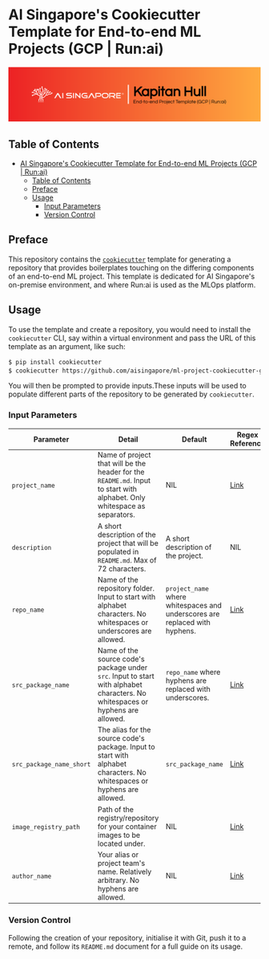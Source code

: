 # AI Singapore's Cookiecutter Template for End-to-end ML Projects (GCP | Run:ai)

![AI Singapore's Kapitan Hull EPTG GCP Run:ai Banner](./assets/kapitan-hull-eptg-gcp-runai-banner.png)

## Table of Contents

- [AI Singapore's Cookiecutter Template for End-to-end ML Projects (GCP | Run:ai)](#ai-singapores-cookiecutter-template-for-end-to-end-ml-projects-gcp--runai)
  - [Table of Contents](#table-of-contents)
  - [Preface](#preface)
  - [Usage](#usage)
    - [Input Parameters](#input-parameters)
    - [Version Control](#version-control)

## Preface

This repository contains the
[`cookiecutter`](https://cookiecutter.readthedocs.io/en/stable/)
template for generating a repository that provides boilerplates touching
on the differing components of an end-to-end ML project. This template
is dedicated for AI Singapore's on-premise environment, and where
Run:ai is used as the MLOps platform.

## Usage

To use the template and create a repository, you would need to install
the `cookiecutter` CLI, say within a virtual environment and pass the
URL of this template as an argument, like such:

```bash
$ pip install cookiecutter
$ cookiecutter https://github.com/aisingapore/ml-project-cookiecutter-gcp-runai
```

You will then be prompted to provide inputs.These inputs will be used to
populate different parts of the repository to be generated by
`cookiecutter`.

### Input Parameters

| Parameter                	| Detail                                                                                                                         	| Default                                                                     	| Regex Reference                                                                                                    	|
|--------------------------	|--------------------------------------------------------------------------------------------------------------------------------	|-----------------------------------------------------------------------------	|--------------------------------------------------------------------------------------------------------------------	|
| `project_name`           	| Name of project that will be the header for the `README.md`. Input to start with alphabet. Only whitespace as separators.      	| NIL                                                                         	| [Link](https://github.com/aisingapore/ml-project-cookiecutter-gcp-runai/blob/main/hooks/pre_gen_project.py#L8)  	|
| `description`            	| A short description of the project that will be populated in `README.md`. Max of 72 characters.                                	| A short description of the project.                                         	| NIL                                                                                                                	|
| `repo_name`              	| Name of the repository folder. Input to start with alphabet characters. No whitespaces or underscores are allowed.             	| `project_name` where whitespaces and underscores are replaced with hyphens. 	| [Link](https://github.com/aisingapore/ml-project-cookiecutter-gcp-runai/blob/main/hooks/pre_gen_project.py#L13) 	|
| `src_package_name`       	| Name of the source code's package under `src`. Input to start with alphabet characters. No whitespaces or hyphens are allowed. 	| `repo_name` where hyphens are replaced with underscores.                    	| [Link](https://github.com/aisingapore/ml-project-cookiecutter-gcp-runai/blob/main/hooks/pre_gen_project.py#L16) 	|
| `src_package_name_short` 	| The alias for the source code's package. Input to start with alphabet characters. No whitespaces or hyphens are allowed.       	| `src_package_name`                                                          	| [Link](https://github.com/aisingapore/ml-project-cookiecutter-gcp-runai/blob/main/hooks/pre_gen_project.py#L19) 	|
| `image_registry_path`    	| Path of the registry/repository for your container images to be located under.                                                 	| NIL                                                                         	| [Link](https://github.com/aisingapore/ml-project-cookiecutter-gcp-runai/blob/main/hooks/pre_gen_project.py#L22) 	|
| `author_name`            	| Your alias or project team's name. Relatively arbitrary. No hyphens are allowed.                                               	| NIL                                                                         	| [Link](https://github.com/aisingapore/ml-project-cookiecutter-gcp-runai/blob/main/hooks/pre_gen_project.py#L25) 	|

### Version Control

Following the creation of your repository,
initialise it with Git, push it to a
remote, and follow its
`README.md` document for a full guide on its usage.
